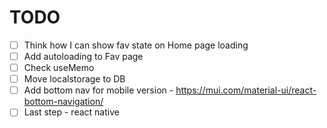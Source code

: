 # TODO

* [ ]  Think how I can show fav state on Home page loading
* [ ]  Add autoloading to Fav page
* [ ]  Check useMemo
* [ ]  Move localstorage to DB
* [ ]  Add bottom nav for mobile version - https://mui.com/material-ui/react-bottom-navigation/
* [ ]  Last step - react native
